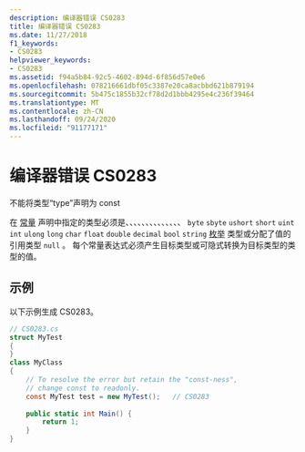 ```yaml
---
description: 编译器错误 CS0283
title: 编译器错误 CS0283
ms.date: 11/27/2018
f1_keywords:
- CS0283
helpviewer_keywords:
- CS0283
ms.assetid: f94a5b84-92c5-4602-894d-6f856d57e0e6
ms.openlocfilehash: 078216661dbf05c3387e20ca8acbbd621b879194
ms.sourcegitcommit: 5b475c1855b32cf78d2d1bbb4295e4c236f39464
ms.translationtype: MT
ms.contentlocale: zh-CN
ms.lasthandoff: 09/24/2020
ms.locfileid: "91177171"
---
```

# <a name="compiler-error-cs0283"></a>编译器错误 CS0283

不能将类型“type”声明为 const  
  
在 [常量](../language-reference/keywords/const.md) 声明中指定的类型必须是、、、、、、、、、、、、、、 `byte` `sbyte` `ushort` `short` `uint` `int` `ulong` `long` `char` `float` `double` `decimal` `bool` `string` [枚举](../language-reference/builtin-types/enum.md) 类型或分配了值的引用类型 `null` 。 每个常量表达式必须产生目标类型或可隐式转换为目标类型的类型的值。  
  
## <a name="example"></a>示例  

 以下示例生成 CS0283。  
  
```csharp  
// CS0283.cs  
struct MyTest  
{  
}  
class MyClass
{  
    // To resolve the error but retain the "const-ness",  
    // change const to readonly.  
    const MyTest test = new MyTest();   // CS0283  
  
    public static int Main() {  
        return 1;  
    }  
}  
```
